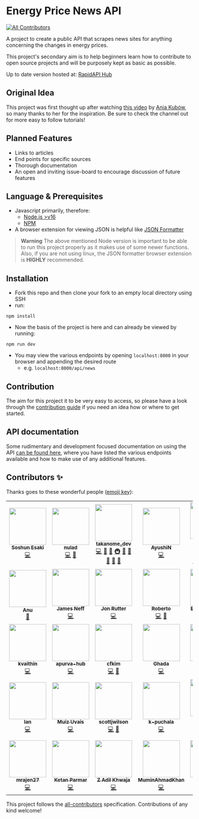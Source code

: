 # Energy Price News API

<!-- ALL-CONTRIBUTORS-BADGE:START - Do not remove or modify this section -->
[![All Contributors](https://img.shields.io/badge/all_contributors-35-orange.svg?style=flat-square)](#contributors-)
<!-- ALL-CONTRIBUTORS-BADGE:END -->

A project to create a public API that scrapes news sites for anything concerning the changes in energy prices.

This project's secondary aim is to help beginners learn how to contribute to open source projects and will be purposely kept as basic as possible.

Up to date version hosted at: [RapidAPI Hub](https://rapidapi.com/sanglin-TlEqlfGPc/api/energy-price-news/)

## Original Idea

This project was first thought up after watching [this video](https://www.youtube.com/watch?v=GK4Pl-GmPHk&t=3184s) by [Ania Kubów](https://www.youtube.com/channel/UC5DNytAJ6_FISueUfzZCVsw), so many thanks to her for the inspiration. Be sure to check the channel out for more easy to follow tutorials!

## Planned Features

- Links to articles
- End points for specific sources
- Thorough documentation
- An open and inviting issue-board to encourage discussion of future features

## Language & Prerequisites

- Javascript primarily, therefore:
  - [Node.js >v16](https://nodejs.org)
  - [NPM](https://npmjs.org)
- A browser extension for viewing JSON is helpful like [JSON Formatter](https://chrome.google.com/webstore/detail/json-formatter/bcjindcccaagfpapjjmafapmmgkkhgoa?hl=en)

> **Warning**
> The above mentioned Node version is important to be able to run this project properly as it makes use of some newer functions. Also, if you are not using linux, the JSON formatter browser extension is **HIGHLY** recommended.

## Installation

- Fork this repo and then clone your fork to an empty local directory using SSH
- run:

```ssh
npm install
```

- Now the basis of the project is here and can already be viewed by running:

```ssh
npm run dev
```

- You may view the various endpoints by opening `localhost:8000` in your browser and appending the desired route
  - e.g. `localhost:8000/api/news`

## Contribution

The aim for this project it to be very easy to access, so please have a look through the [contribution guide](https://github.com/Energy-Price-News-API/energy-prices-api/blob/master/CONTRIBUTING.md) if you need an idea how or where to get started.

## API documentation

Some rudimentary and development focused documentation on using the API [can be found here](https://github.com/Energy-Price-News-API/energy-prices-api/blob/master/API_DOCS.md), where you have listed the various endpoints available and how to make use of any additional features.

## Contributors ✨

Thanks goes to these wonderful people ([emoji key](https://allcontributors.org/docs/en/emoji-key)):

<!-- ALL-CONTRIBUTORS-LIST:START - Do not remove or modify this section -->
<!-- prettier-ignore-start -->
<!-- markdownlint-disable -->
<table>
  <tr>
    <td align="center"><a href="https://github.com/OakenSushi"><img src="https://avatars.githubusercontent.com/u/39666763?v=4?s=100" width="100px;" alt=""/><br /><sub><b>Soshun Esaki</b></sub></a><br /><a href="https://github.com/MizouziE/energy-prices-api/commits?author=OakenSushi" title="Code">💻</a></td>
    <td align="center"><a href="https://github.com/nulad"><img src="https://avatars.githubusercontent.com/u/8773503?v=4?s=100" width="100px;" alt=""/><br /><sub><b>nulad</b></sub></a><br /><a href="https://github.com/MizouziE/energy-prices-api/commits?author=nulad" title="Code">💻</a> <a href="#ideas-nulad" title="Ideas, Planning, & Feedback">🤔</a></td>
    <td align="center"><a href="https://github.com/TAKANOME-DEV"><img src="https://avatars.githubusercontent.com/u/79809121?v=4?s=100" width="100px;" alt=""/><br /><sub><b>takanome_dev</b></sub></a><br /><a href="https://github.com/MizouziE/energy-prices-api/commits?author=TAKANOME-DEV" title="Code">💻</a> <a href="#ideas-TAKANOME-DEV" title="Ideas, Planning, & Feedback">🤔</a> <a href="https://github.com/MizouziE/energy-prices-api/commits?author=TAKANOME-DEV" title="Documentation">📖</a> <a href="#infra-TAKANOME-DEV" title="Infrastructure (Hosting, Build-Tools, etc)">🚇</a> <a href="#tool-TAKANOME-DEV" title="Tools">🔧</a> <a href="#research-TAKANOME-DEV" title="Research">🔬</a> <a href="https://github.com/MizouziE/energy-prices-api/pulls?q=is%3Apr+reviewed-by%3ATAKANOME-DEV" title="Reviewed Pull Requests">👀</a> <a href="#question-TAKANOME-DEV" title="Answering Questions">💬</a> <a href="#maintenance-TAKANOME-DEV" title="Maintenance">🚧</a></td>
    <td align="center"><a href="https://github.com/ANaphade"><img src="https://avatars.githubusercontent.com/u/36621150?v=4?s=100" width="100px;" alt=""/><br /><sub><b>AyushiN</b></sub></a><br /><a href="https://github.com/MizouziE/energy-prices-api/commits?author=ANaphade" title="Code">💻</a></td>
    <td align="center"><a href="https://www.linkedin.com/in/Yoshemith/"><img src="https://avatars.githubusercontent.com/u/87047389?v=4?s=100" width="100px;" alt=""/><br /><sub><b>Yoshemith Castellanos Irribarren</b></sub></a><br /><a href="https://github.com/MizouziE/energy-prices-api/commits?author=Yoshemith" title="Code">💻</a> <a href="#ideas-Yoshemith" title="Ideas, Planning, & Feedback">🤔</a> <a href="#infra-Yoshemith" title="Infrastructure (Hosting, Build-Tools, etc)">🚇</a> <a href="#content-Yoshemith" title="Content">🖋</a> <a href="#design-Yoshemith" title="Design">🎨</a></td>
    <td align="center"><a href="https://github.com/dbsaw"><img src="https://avatars.githubusercontent.com/u/66219217?v=4?s=100" width="100px;" alt=""/><br /><sub><b>dbsaw</b></sub></a><br /><a href="https://github.com/MizouziE/energy-prices-api/commits?author=dbsaw" title="Code">💻</a> <a href="#ideas-dbsaw" title="Ideas, Planning, & Feedback">🤔</a></td>
    <td align="center"><a href="https://github.com/dcordoba97"><img src="https://avatars.githubusercontent.com/u/46203203?v=4?s=100" width="100px;" alt=""/><br /><sub><b>Diego Cordoba</b></sub></a><br /><a href="https://github.com/MizouziE/energy-prices-api/commits?author=dcordoba97" title="Code">💻</a></td>
  </tr>
  <tr>
    <td align="center"><a href="https://github.com/anu-codes"><img src="https://avatars.githubusercontent.com/u/96435434?v=4?s=100" width="100px;" alt=""/><br /><sub><b>Anu</b></sub></a><br /><a href="https://github.com/MizouziE/energy-prices-api/commits?author=anu-codes" title="Documentation">📖</a></td>
    <td align="center"><a href="https://www.jamesneff.com/"><img src="https://avatars.githubusercontent.com/u/72764232?v=4?s=100" width="100px;" alt=""/><br /><sub><b>James Neff</b></sub></a><br /><a href="https://github.com/MizouziE/energy-prices-api/commits?author=NeffCodes" title="Code">💻</a></td>
    <td align="center"><a href="https://jonrutter.io/"><img src="https://avatars.githubusercontent.com/u/69657008?v=4?s=100" width="100px;" alt=""/><br /><sub><b>Jon Rutter</b></sub></a><br /><a href="https://github.com/MizouziE/energy-prices-api/commits?author=rutterjt" title="Code">💻</a></td>
    <td align="center"><a href="https://github.com/cortezroberto"><img src="https://avatars.githubusercontent.com/u/69327429?v=4?s=100" width="100px;" alt=""/><br /><sub><b>Roberto</b></sub></a><br /><a href="https://github.com/MizouziE/energy-prices-api/commits?author=cortezroberto" title="Code">💻</a> <a href="#ideas-cortezroberto" title="Ideas, Planning, & Feedback">🤔</a></td>
    <td align="center"><a href="https://www.linkedin.com/in/elmirismayilov/"><img src="https://avatars.githubusercontent.com/u/59176193?v=4?s=100" width="100px;" alt=""/><br /><sub><b>Elmir Ismayilov</b></sub></a><br /><a href="https://github.com/MizouziE/energy-prices-api/commits?author=elmirsmylv" title="Code">💻</a></td>
    <td align="center"><a href="https://github.com/RamonASV"><img src="https://avatars.githubusercontent.com/u/104037313?v=4?s=100" width="100px;" alt=""/><br /><sub><b>Ramón Soria</b></sub></a><br /><a href="https://github.com/MizouziE/energy-prices-api/commits?author=RamonASV" title="Code">💻</a></td>
    <td align="center"><a href="https://github.com/alesbe"><img src="https://avatars.githubusercontent.com/u/30263316?v=4?s=100" width="100px;" alt=""/><br /><sub><b>alesbe</b></sub></a><br /><a href="https://github.com/MizouziE/energy-prices-api/commits?author=alesbe" title="Code">💻</a> <a href="https://github.com/MizouziE/energy-prices-api/issues?q=author%3Aalesbe" title="Bug reports">🐛</a></td>
  </tr>
  <tr>
    <td align="center"><a href="https://github.com/kvaithin"><img src="https://avatars.githubusercontent.com/u/68995267?v=4?s=100" width="100px;" alt=""/><br /><sub><b>kvaithin</b></sub></a><br /><a href="https://github.com/MizouziE/energy-prices-api/commits?author=kvaithin" title="Code">💻</a></td>
    <td align="center"><a href="https://github.com/apurva-hub"><img src="https://avatars.githubusercontent.com/u/55902257?v=4?s=100" width="100px;" alt=""/><br /><sub><b>apurva-hub</b></sub></a><br /><a href="https://github.com/MizouziE/energy-prices-api/commits?author=apurva-hub" title="Code">💻</a></td>
    <td align="center"><a href="https://github.com/cfkim"><img src="https://avatars.githubusercontent.com/u/97631051?v=4?s=100" width="100px;" alt=""/><br /><sub><b>cfkim</b></sub></a><br /><a href="https://github.com/MizouziE/energy-prices-api/commits?author=cfkim" title="Code">💻</a> <a href="#ideas-cfkim" title="Ideas, Planning, & Feedback">🤔</a></td>
    <td align="center"><a href="https://github.com/GAbdulwhb"><img src="https://avatars.githubusercontent.com/u/105546112?v=4?s=100" width="100px;" alt=""/><br /><sub><b>Ghada</b></sub></a><br /><a href="https://github.com/MizouziE/energy-prices-api/commits?author=GAbdulwhb" title="Code">💻</a></td>
    <td align="center"><a href="https://github.com/klezi10"><img src="https://avatars.githubusercontent.com/u/74952593?v=4?s=100" width="100px;" alt=""/><br /><sub><b>Klesta Luli</b></sub></a><br /><a href="https://github.com/MizouziE/energy-prices-api/commits?author=klezi10" title="Code">💻</a></td>
    <td align="center"><a href="https://github.com/eddejayaklu"><img src="https://avatars.githubusercontent.com/u/88376986?v=4?s=100" width="100px;" alt=""/><br /><sub><b>Jayavardhan</b></sub></a><br /><a href="https://github.com/MizouziE/energy-prices-api/commits?author=eddejayaklu" title="Code">💻</a></td>
    <td align="center"><a href="https://github.com/Dalu46"><img src="https://avatars.githubusercontent.com/u/93771818?v=4?s=100" width="100px;" alt=""/><br /><sub><b>Dalu46</b></sub></a><br /><a href="https://github.com/MizouziE/energy-prices-api/commits?author=Dalu46" title="Code">💻</a></td>
  </tr>
  <tr>
    <td align="center"><a href="https://public.tableau.com/app/profile/ian.luciano"><img src="https://avatars.githubusercontent.com/u/81738932?v=4?s=100" width="100px;" alt=""/><br /><sub><b>Ian</b></sub></a><br /><a href="https://github.com/MizouziE/energy-prices-api/commits?author=ianskie26" title="Code">💻</a></td>
    <td align="center"><a href="https://github.com/MuizU"><img src="https://avatars.githubusercontent.com/u/35157872?v=4?s=100" width="100px;" alt=""/><br /><sub><b>Muiz Uvais</b></sub></a><br /><a href="https://github.com/MizouziE/energy-prices-api/commits?author=MuizU" title="Code">💻</a></td>
    <td align="center"><a href="https://github.com/scottjwilson"><img src="https://avatars.githubusercontent.com/u/35642678?v=4?s=100" width="100px;" alt=""/><br /><sub><b>scottjwilson</b></sub></a><br /><a href="https://github.com/MizouziE/energy-prices-api/commits?author=scottjwilson" title="Code">💻</a> <a href="#plugin-scottjwilson" title="Plugin/utility libraries">🔌</a></td>
    <td align="center"><a href="https://github.com/k-puchala"><img src="https://avatars.githubusercontent.com/u/86025216?v=4?s=100" width="100px;" alt=""/><br /><sub><b>k-puchala</b></sub></a><br /><a href="https://github.com/MizouziE/energy-prices-api/commits?author=k-puchala" title="Code">💻</a></td>
    <td align="center"><a href="https://github.com/snehashish-ghosh98"><img src="https://avatars.githubusercontent.com/u/106345869?v=4?s=100" width="100px;" alt=""/><br /><sub><b>snehashish-ghosh98</b></sub></a><br /><a href="https://github.com/MizouziE/energy-prices-api/commits?author=snehashish-ghosh98" title="Code">💻</a></td>
    <td align="center"><a href="https://github.com/nomandhoni-cs"><img src="https://avatars.githubusercontent.com/u/92979541?v=4?s=100" width="100px;" alt=""/><br /><sub><b>nomandhoni-cs</b></sub></a><br /><a href="https://github.com/MizouziE/energy-prices-api/commits?author=nomandhoni-cs" title="Code">💻</a></td>
    <td align="center"><a href="https://github.com/rohan9454"><img src="https://avatars.githubusercontent.com/u/22166413?v=4?s=100" width="100px;" alt=""/><br /><sub><b>Rohan Nair</b></sub></a><br /><a href="https://github.com/MizouziE/energy-prices-api/commits?author=rohan9454" title="Code">💻</a></td>
  </tr>
  <tr>
    <td align="center"><a href="https://github.com/mrajen27"><img src="https://avatars.githubusercontent.com/u/32996040?v=4?s=100" width="100px;" alt=""/><br /><sub><b>mrajen27</b></sub></a><br /><a href="https://github.com/MizouziE/energy-prices-api/commits?author=mrajen27" title="Code">💻</a></td>
    <td align="center"><a href="https://github.com/KetanParmar07"><img src="https://avatars.githubusercontent.com/u/110761080?v=4?s=100" width="100px;" alt=""/><br /><sub><b>Ketan Parmar</b></sub></a><br /><a href="https://github.com/MizouziE/energy-prices-api/commits?author=KetanParmar07" title="Code">💻</a></td>
    <td align="center"><a href="https://github.com/zadilkhwaja"><img src="https://avatars.githubusercontent.com/u/46615169?v=4?s=100" width="100px;" alt=""/><br /><sub><b>Z Adil Khwaja</b></sub></a><br /><a href="https://github.com/MizouziE/energy-prices-api/commits?author=zadilkhwaja" title="Code">💻</a></td>
    <td align="center"><a href="https://github.com/MuminAhmadKhan"><img src="https://avatars.githubusercontent.com/u/63766734?v=4?s=100" width="100px;" alt=""/><br /><sub><b>MuminAhmadKhan</b></sub></a><br /><a href="https://github.com/MizouziE/energy-prices-api/commits?author=MuminAhmadKhan" title="Code">💻</a></td>
    <td align="center"><a href="https://github.com/TeaBizzy"><img src="https://avatars.githubusercontent.com/u/111951212?v=4?s=100" width="100px;" alt=""/><br /><sub><b>Stefan Talbot</b></sub></a><br /><a href="https://github.com/MizouziE/energy-prices-api/commits?author=TeaBizzy" title="Code">💻</a> <a href="#ideas-TeaBizzy" title="Ideas, Planning, & Feedback">🤔</a></td>
    <td align="center"><a href="https://github.com/Dev79844"><img src="https://avatars.githubusercontent.com/u/51128342?v=4?s=100" width="100px;" alt=""/><br /><sub><b>Dev Parikh</b></sub></a><br /><a href="https://github.com/MizouziE/energy-prices-api/commits?author=Dev79844" title="Code">💻</a></td>
    <td align="center"><a href="https://github.com/pwill12"><img src="https://avatars.githubusercontent.com/u/72789027?v=4?s=100" width="100px;" alt=""/><br /><sub><b>Will12</b></sub></a><br /><a href="https://github.com/MizouziE/energy-prices-api/commits?author=pwill12" title="Code">💻</a> <a href="#example-pwill12" title="Examples">💡</a></td>
  </tr>
</table>

<!-- markdownlint-restore -->
<!-- prettier-ignore-end -->

<!-- ALL-CONTRIBUTORS-LIST:END -->

This project follows the [all-contributors](https://github.com/all-contributors/all-contributors) specification. Contributions of any kind welcome!
